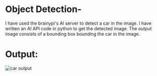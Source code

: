 # Object Detection-
I have used the brainypi's AI server to detect a car in the image. I have written an AI API code in python to get the detected image.
The output image consists of a bounding box bounding the car in the image.

# Output:
![car output](https://github.com/AtharvaSatav/obj_detect_example/assets/132169829/0633f212-e544-4432-a374-ac5c636cebbd)

